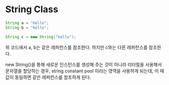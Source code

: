 # String Class

```java
String a = "hello";
String b = "hello";

String c = new String("hello");
```

위 코드에서 a, b는 같은 레퍼런스를 참조한다. 하지만 c와는 다른 레퍼런스를 참조한다.

new String()을 통해 새로운 인스턴스를 생성해 주는 것이 아니라 리터럴을 사용해서 문자열을 할당하는 경우, string constant pool 이라는 영역을 사용하게 되는데, 이 때 값이 동일하면 같은 레퍼런스를 참조하게 된다.